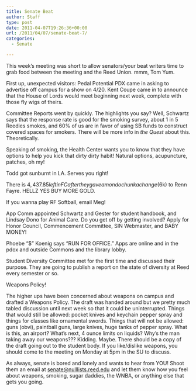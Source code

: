 ```yaml
---
title: Senate Beat
author: Staff
type: post
date: 2011-04-07T19:26:36+00:00
url: /2011/04/07/senate-beat-7/
categories:
  - Senate

---
```

This week’s meeting was short to allow senators/your beat writers time to grab food between the meeting and the Reed Union. mmm, Tom Yum.

First up, unexpected visitors: Pedal Potential PDX came in asking to advertise off campus for a show on 4/20. Kent Coupe came in to announce that the House of Lords would meet beginning next week, complete with those fly wigs of theirs.

Committee Reports went by quickly. The highlights you say? Well, Schwartz says that the response rate is good for the smoking survey, about 1 in 5 Reedies smokes, and 60% of us are in favor of using SB funds to construct covered spaces for smokers. There will be more info in _the Quest_ about this. Theoretically.

Speaking of smoking, the Health Center wants you to know that they have options to help you kick that dirty dirty habit! Natural options, acupuncture, patches, oh my!

Todd got sunburnt in LA. Serves you right!

There is $4,437.85 left in FC after they gave a mondo chunka change ($6k) to Renn Fayre. HELLZ YES BUY MORE GOLD.

If you wanna play RF Softball, email Meg!

App Comm appointed Schwartz and Gester for student handbook, and Lindsay Dono for Animal Care. Do you get off by getting involved? Apply for Honor Council, Commencement Committee, SIN Webmaster, and BABY MONEY!

Phoebe “$” Koenig says “RUN FOR OFFICE.” Apps are online and in the pdox and outside Commons and the library lobby.

Student Diversity Committee met for the first time and discussed their purpose. They are going to publish a report on the state of diversity at Reed every semester or so.

Weapons Policy!

The higher ups have been concerned about weapons on campus and drafted a Weapons Policy. The draft was handed around but we pretty much tabled discussion until next week so that it could be uninterrupted. Things that would still be allowed: pocket knives and keychain pepper spray and things for classes like ornamental swords. Things that will not be allowed: guns (obvi), paintball guns, large knives, huge tanks of pepper spray. What is this, an airport? What’s next, 4 ounce limits on liquids? Why’s the man taking away our weapons??? Kidding. Maybe. There should be a copy of the draft going out to the student body. If you like/dislike weapons, you should come to the meeting on Monday at 5pm in the SU to discuss.

As always, senate is bored and lonely and wants to hear from YOU! Shoot them an email at [&#x73;&#x65;&#x6e;&#x61;&#x74;&#x65;&#x40;<span class="oe_displaynone">null</span>&#x6c;&#x69;&#x73;&#x74;&#x73;&#x2e;&#x72;&#x65;&#x65;&#x64;&#x2e;&#x65;&#x64;&#x75;][1] and let them know how you feel about weapons, smoking, sugar daddies, the WNBA, or anything else that gets you going.

 [1]: mailto:&#x73;&#x65;&#x6e;&#x61;&#x74;&#x65;&#x40;&#x6c;&#x69;&#x73;&#x74;&#x73;&#x2e;&#x72;&#x65;&#x65;&#x64;&#x2e;&#x65;&#x64;&#x75;